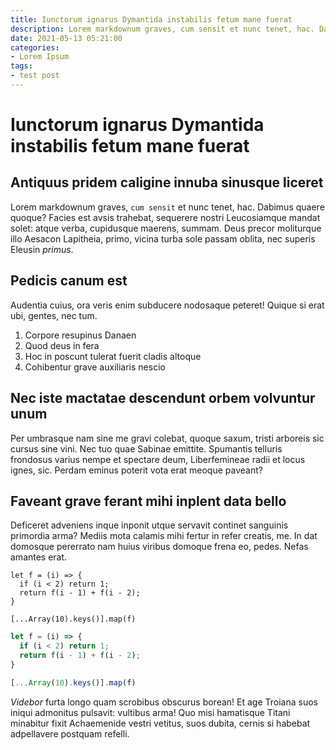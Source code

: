 ```yaml
---
title: Iunctorum ignarus Dymantida instabilis fetum mane fuerat
description: Lorem markdownum graves, cum sensit et nunc tenet, hac. Dabimus quaere quoque?
date: 2021-05-13 05:21:00
categories:
- Lorem Ipsum
tags:
- test post
---
```


# Iunctorum ignarus Dymantida instabilis fetum mane fuerat

## Antiquus pridem caligine innuba sinusque liceret

Lorem markdownum graves, `cum sensit` et nunc tenet, hac. Dabimus quaere quoque?
Facies est avsis trahebat, sequerere nostri Leucosiamque mandat solet: atque
verba, cupidusque maerens, summam. Deus precor moliturque illo Aesacon
Lapitheia, primo, vicina turba sole passam oblita, nec superis Eleusin *primus*.

## Pedicis canum est

Audentia cuius, ora veris enim subducere nodosaque peteret! Quique si erat ubi,
gentes, nec tum.

1. Corpore resupinus Danaen
2. Quod deus in fera
3. Hoc in poscunt tulerat fuerit cladis altoque
4. Cohibentur grave auxiliaris nescio

## Nec iste mactatae descendunt orbem volvuntur unum

Per umbrasque nam sine me gravi colebat, quoque saxum, tristi arboreis sic
cursus sine vini. Nec tuo quae Sabinae emittite. Spumantis telluris frondosus
varius nempe et spectare deum, Liberfemineae radii et locus ignes, sic. Perdam
eminus poterit vota erat meoque paveant?

## Faveant grave ferant mihi inplent data bello

Deficeret adveniens inque inponit utque servavit continet sanguinis primordia
arma? Mediis mota calamis mihi fertur in refer creatis, me. In dat domosque
pererrato nam huius viribus domoque frena eo, pedes. Nefas amantes erat.

```eval-js
let f = (i) => {
  if (i < 2) return 1;
  return f(i - 1) + f(i - 2);
}

[...Array(10).keys()].map(f)
```

```js
let f = (i) => {
  if (i < 2) return 1;
  return f(i - 1) + f(i - 2);
}

[...Array(10).keys()].map(f)
```

*Videbor* furta longo quam scrobibus obscurus borean! Et age Troiana suos iniqui
admonitus pulsavit: vultibus arma! Quo misi hamatisque Titani minabitur fixit
Achaemenide vestri vetitus, suos dubita, cernis si habebat adpellavere postquam
refelli.

<script>

</script>